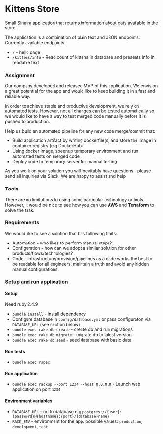 # Kittens Store
Small Sinatra application that returns information about cats available in the store.

The application is a combination of plain text and JSON endpoints. Currently available endpoints
- `/` - hello page
- `/kittens/info` - Read count of kittens in database and presents info in readable text

### Assignment

Our company developed and released MVP of this application.
We envision a great potential for the app and would like to keep building it in a fast and reliable way.

In order to achieve stable and productive development, we rely on automated tests. However, not all changes can be tested automatically so we would like to have a way to test merged code manually before it is pushed to production.

Help us build an automated pipeline for any new code merge/commit that:

* Build application artifact by writing dockerfile(s) and store the image in container registry (e.g DockerHub)
* Using docker image, speenup temporary environment and run automated tests on merged code
* Deploy code to temporary server for manual testing

As you work on your solution you will inevitably have questions - please send all inquiries via Slack. We are happy to assist and help

### Tools

There are no limitations to using some particular technology or tools. However, it would be nice to see how you can use **AWS** and **Terraform** to solve the task.

### Requirements

We would like to see a solution that has following traits:

* Automation - who likes to perform manual steps?
* Configuration - how can we adopt a similar solution for other products/flows/technologies?
* Code - infrastructure/provision/pipelines as a code works the best to: be readable for all engineers, maintain a truth and avoid any hidden manual configurations.

### Setup and run application

#### Setup

Need ruby 2.4.9
- `bundle install` - install dependency
- Configure database in `config/database.yml` or pass configuraton via `DATABASE_URL` (see section below)
- `bundle exec rake db:create` - create db and run migrations
- `bundle exec rake db:migrate` - migrate db to latest version
- `bundle exec rake db:seed` - seed database with basic data

#### Run tests
- `bundle exec rspec`

#### Run application

- `bundle exec rackup --port 1234 --host 0.0.0.0` - Launch web application on port `1234`

#### Environment variables

- `DATABASE_URL` - url to database e.g `postgres://{user}:{password}@{hostname}:{port}/{database-name}`
- `RACK_ENV` - environment for the app. possible values: `production`, `development`, `test`
